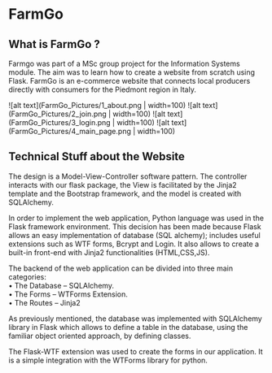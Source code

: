 # FarmGo

## What is FarmGo ?
Farmgo was part of a MSc group project for the Information Systems module. The aim was to learn how to create a website from scratch using Flask.
FarmGo is an e-commerce website that connects local producers directly with consumers for the Piedmont region in Italy.

![alt text](FarmGo_Pictures/1_about.png | width=100)  ![alt text](FarmGo_Pictures/2_join.png | width=100)
![alt text](FarmGo_Pictures/3_login.png | width=100)  ![alt text](FarmGo_Pictures/4_main_page.png | width=100)




## Technical Stuff about the Website
The design is a Model-View-Controller software pattern. 
The controller interacts with our flask package, the View is facilitated by the Jinja2 template and the Bootstrap framework,
and the model is created with SQLAlchemy.

In order to implement the web application, Python language was used in  the Flask framework environment. 
This decision has been made because Flask allows an easy implementation of database (SQL alchemy); 
includes useful extensions such as WTF forms, Bcrypt and Login. 
It also allows to create a built-in front-end with Jinja2 functionalities (HTML,CSS,JS).

The backend of the web application can be divided into three main categories:      
• The Database – SQLAlchemy.    
• The Forms – WTForms Extension.      
• The Routes – Jinja2

As previously mentioned, the database was implemented with SQLAlchemy library in Flask which allows to define a table in the database, 
using the familiar object oriented approach, by defining classes.

The Flask-WTF extension was used to create the forms in our application. It is a simple integration with the WTForms library for python.
